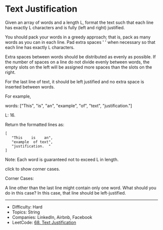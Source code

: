 # Text Justification

Given an array of words and a length L, format the text such that each line has exactly L characters and is fully (left and right) justified.

You should pack your words in a greedy approach; that is, pack as many words as you can in each line. Pad extra spaces ' ' when necessary so that each line has exactly L characters.

Extra spaces between words should be distributed as evenly as possible. If the number of spaces on a line do not divide evenly between words, the empty slots on the left will be assigned more spaces than the slots on the right.

For the last line of text, it should be left justified and no extra space is inserted between words.

For example,

words: ["This", "is", "an", "example", "of", "text", "justification."]

L: 16.

Return the formatted lines as:
```
[
   "This    is    an",
   "example  of text",
   "justification.  "
]
```
Note: Each word is guaranteed not to exceed L in length.

click to show corner cases.

Corner Cases:

A line other than the last line might contain only one word. What should you do in this case?
In this case, that line should be left-justified.

---

* Difficulty: Hard
* Topics: String
* Companies: LinkedIn, Airbnb, Facebook
* LeetCode: [68. Text Justification](https://leetcode.com/problems/text-justification/description/)
